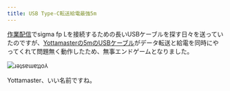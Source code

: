 ```yaml
---
title: USB Type-C転送給電最強5m
---
```

[作業配信](https://www.youtube.com/c/r7kamura)でsigma fp Lを接続するための長いUSBケーブルを探す日々を送っていたのですが、[Yottamasterの5mのUSBケーブル](https://www.amazon.co.jp/dp/B09Y1BY75P)がデータ転送と給電を同時にやってくれて問題無く動作したため、無事エンドゲームとなりました。

![](https://lh3.googleusercontent.com/TSerUfZEckpgG_fXu1WV5wajaXi0-063wfQRmlDdA4vB2dQhOOnVt_PuHzN-_iSCCO-dGXnJeb9t1icUKiQosSWEOZjyZKuSzYRVHe1TYqxsb6SVAGjtIVSJgEzWlq0ykslZPp9Gg6cXe-71OPRUuk_5Y7ryDJ642b3GsUAygM0jUj3sefwTSIw7fw "ɹǝʇsɐɯɐʇʇo⅄")

Yottamaster、いい名前ですね。
